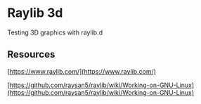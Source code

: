 # Raylib 3d
Testing 3D graphics with raylib.d

## Resources
[https://www.raylib.com/](https://www.raylib.com/)

[https://github.com/raysan5/raylib/wiki/Working-on-GNU-Linux](https://github.com/raysan5/raylib/wiki/Working-on-GNU-Linux)
